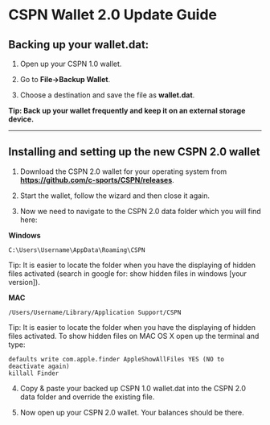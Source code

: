 # CSPN Wallet 2.0 Update Guide

## Backing up your wallet.dat:

1. Open up your CSPN 1.0 wallet.

2. Go to **File->Backup Wallet**.

3. Choose a destination and save the file as **wallet.dat**.

**Tip: Back up your wallet frequently and keep it on an external storage device.**

***

## Installing and setting up the new CSPN 2.0 wallet

1. Download the CSPN 2.0 wallet for your operating system from **https://github.com/c-sports/CSPN/releases**.

2. Start the wallet, follow the wizard and then close it again.

3. Now we need to navigate to the CSPN 2.0 data folder which you will find here:

**Windows**

```
C:\Users\Username\AppData\Roaming\CSPN
```

Tip: It is easier to locate the folder when you have the displaying of hidden files activated (search in google for: show hidden files in windows [your version]).

**MAC**

```
/Users/Username/Library/Application Support/CSPN
```

Tip: It is easier to locate the folder when you have the displaying of hidden files activated. To show hidden files on MAC OS X open up the terminal and type:

```
defaults write com.apple.finder AppleShowAllFiles YES (NO to deactivate again)
killall Finder
```

4. Copy & paste your backed up CSPN 1.0 wallet.dat into the CSPN 2.0 data folder and override the existing file.

5. Now open up your CSPN 2.0 wallet. Your balances should be there.

